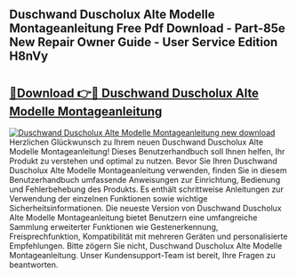 ## Duschwand Duscholux Alte Modelle Montageanleitung Free Pdf Download - Part-85e New Repair Owner Guide - User Service Edition H8nVy

# <h2><a href="http://df7290.blite.top/?on=Duschwand+Duscholux+Alte+Modelle+Montageanleitung">🔗Download 👉🔴 Duschwand Duscholux Alte Modelle Montageanleitung</a></h2>

[![Duschwand Duscholux Alte Modelle Montageanleitung new download](https://i.imgur.com/lujVjoI.png)](http://df7290.blite.top/?on=Duschwand+Duscholux+Alte+Modelle+Montageanleitung)
Herzlichen Glückwunsch zu Ihrem neuen Duschwand Duscholux Alte Modelle Montageanleitung! Dieses Benutzerhandbuch soll Ihnen helfen, Ihr Produkt zu verstehen und optimal zu nutzen. Bevor Sie Ihren Duschwand Duscholux Alte Modelle Montageanleitung verwenden, finden Sie in diesem Benutzerhandbuch umfassende Anweisungen zur Einrichtung, Bedienung und Fehlerbehebung des Produkts. Es enthält schrittweise Anleitungen zur Verwendung der einzelnen Funktionen sowie wichtige Sicherheitsinformationen. Die neueste Version von Duschwand Duscholux Alte Modelle Montageanleitung bietet Benutzern eine umfangreiche Sammlung erweiterter Funktionen wie Gestenerkennung, Freisprechfunktion, Kompatibilität mit mehreren Geräten und personalisierte Empfehlungen. Bitte zögern Sie nicht, Duschwand Duscholux Alte Modelle Montageanleitung. Unser Kundensupport-Team ist bereit, Ihre Fragen zu beantworten.
